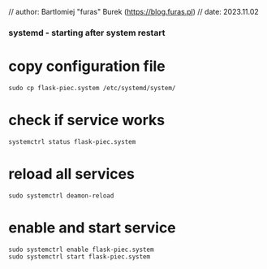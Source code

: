 
// author: Bartlomiej "furas" Burek (https://blog.furas.pl)
// date: 2023.11.02

### systemd - starting after system restart ###

# copy configuration file 
```
sudo cp flask-piec.system /etc/systemd/system/
```

# check if service works
```
systemctrl status flask-piec.system
```

# reload all services
```
sudo systemctrl deamon-reload
```

# enable and start service
```
sudo systemctrl enable flask-piec.system
sudo systemctrl start flask-piec.system
```
